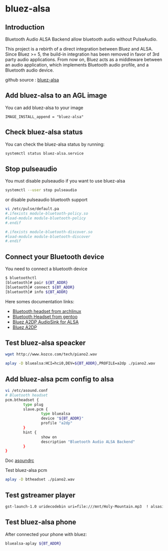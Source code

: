 # bluez-alsa

## Introduction

Bluetooth Audio ALSA Backend allow bluetooth audio without PulseAudio.

This project is a rebirth of a direct integration between Bluez and ALSA. Since Bluez >= 5, the build-in integration has been removed in favor of 3rd party audio applications. From now on, Bluez acts as a middleware between an audio application, which implements Bluetooth audio profile, and a Bluetooth audio device.

github source : [bluez-alsa](https://github.com/Arkq/bluez-alsa)

## Add bluez-alsa to an AGL image

You can add bluez-alsa to your image

```yocto
IMAGE_INSTALL_append = "bluez-alsa"
```

## Check bluez-alsa status

You can check the bluez-alsa status by running:

```bash
systemctl status bluez-alsa.service
```

## Stop pulseaudio

You must disable pulseaudio if you want to use bluez-alsa

```bash
systemctl --user stop pulseaudio
```

or disable pulseaudio bluetooth support

```bash
vi /etc/pulse/default.pa
#.ifexists module-bluetooth-policy.so
#load-module module-bluetooth-policy
#.endif

#.ifexists module-bluetooth-discover.so
#load-module module-bluetooth-discover
#.endif
```

## Connect your Bluetooth device

You need to connect a bluetooth device

```bash
$ bluetoothctl
[bluetooth]# pair ${BT_ADDR}
[bluetooth]# connect ${BT_ADDR}
[bluetooth]# info ${BT_ADDR}
```

Here somes documentation links:

* [Bluetooth headset from archlinux](https://wiki.archlinux.org/index.php/Bluetooth_headset)
* [Bluetooth Headset from gentoo](https://wiki.gentoo.org/wiki/Bluetooth_Headset)
* [Bluez A2DP AudioSink for ALSA](http://www.lightofdawn.org/blog/?viewDetailed=00032)
* [Bluez A2DP](http://www.lightofdawn.org/wiki/wiki.cgi/BluezA2DP)

## Test bluez-alsa speacker

```bash
wget http://www.kozco.com/tech/piano2.wav

aplay -D bluealsa:HCI=hci0,DEV=${BT_ADDR},PROFILE=a2dp ./piano2.wav
```

## Add bluez-alsa pcm config to alsa

```bash
vi /etc/asound.conf
# Bluetooth headset
pcm.btheadset {
        type plug
        slave.pcm {
                type bluealsa
                device "${BT_ADDR}"
                profile "a2dp"
        }
        hint {
                show on
                description "Bluetooth Audio ALSA Backend"
        }
}
```

Doc [asoundrc](https://alsa.opensrc.org/Asoundrc)

Test bluez-alsa pcm

```bash
aplay -D btheadset ./piano2.wav
```

## Test gstreamer player

```bash
gst-launch-1.0 uridecodebin uri=file:///mnt/Holy-Mountain.mp3  ! alsasink device=btheadset
```

## Test bluez-alsa phone

After connected your phone with bluez:

```bash
bluealsa-aplay ${BT_ADDR}
```
